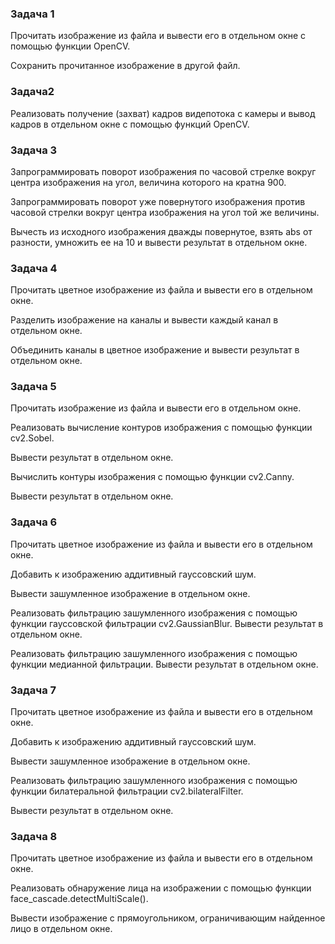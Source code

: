 ### **Задача 1**

Прочитать изображение из файла и вывести его в отдельном окне с помощью функции OpenCV.

Сохранить прочитанное изображение в другой файл.


### **Задача2**

Реализовать получение (захват) кадров видепотока с камеры и вывод кадров в отдельном окне с помощью функций OpenCV.


### **Задача 3**

Запрограммировать поворот изображения по часовой стрелке вокруг центра изображения на угол, величина которого на кратна 900. 

Запрограммировать поворот уже повернутого изображения против часовой стрелки вокруг центра изображения на угол той же величины.

Вычесть из исходного изображения дважды повернутое, взять abs от разности, умножить ее на 10 и вывести результат в отдельном окне.


### **Задача 4**

Прочитать цветное изображение из файла и вывести его в отдельном окне.

Разделить изображение на каналы и вывести каждый канал в отдельном окне.

Объединить каналы в цветное изображение и вывести результат в отдельном окне.


### **Задача 5**

Прочитать изображение из файла и вывести его в отдельном окне.

Реализовать вычисление контуров изображения с помощью функции cv2.Sobel.

Вывести результат в отдельном окне.

Вычислить контуры изображения с помощью функции cv2.Canny.

Вывести результат в отдельном окне.

### **Задача 6**

Прочитать цветное изображение из файла и вывести его в отдельном окне.

Добавить к изображению аддитивный гауссовский шум.

Вывести зашумленное изображение в отдельном окне.

Реализовать фильтрацию зашумленного изображения с помощью функции гауссовской фильтрации cv2.GaussianBlur. Вывести результат в отдельном окне.

Реализовать фильтрацию зашумленного изображения с помощью функции медианной фильтрации. Вывести результат в отдельном окне.



### **Задача 7**

Прочитать цветное изображение из файла и вывести его в отдельном окне.

Добавить к изображению аддитивный гауссовский шум.

Вывести зашумленное изображение в отдельном окне.

Реализовать фильтрацию зашумленного изображения с помощью функции билатеральной фильтрации cv2.bilateralFilter.

Вывести результат в отдельном окне.


### **Задача 8**

Прочитать цветное изображение из файла и вывести его в отдельном окне.

Реализовать обнаружение лица на изображении с помощью функции face_cascade.detectMultiScale().

Вывести изображение с прямоугольником, ограничивающим найденное лицо в отдельном окне.
